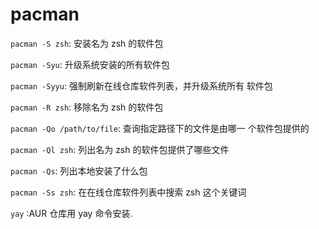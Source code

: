 # pacman

`pacman -S zsh`: 安装名为 zsh 的软件包

`pacman -Syu`: 升级系统安装的所有软件包

`pacman -Syyu`: 强制刷新在线仓库软件列表，并升级系统所有
软件包

`pacman -R zsh`: 移除名为 zsh 的软件包

`pacman -Qo /path/to/file`: 查询指定路径下的文件是由哪一
个软件包提供的

`pacman -Ql zsh`: 列出名为 zsh 的软件包提供了哪些文件

`pacman -Qs`: 列出本地安装了什么包

`pacman -Ss zsh`: 在在线仓库软件列表中搜索 zsh 这个关键词

 `yay` :AUR 仓库用 yay 命令安装.
